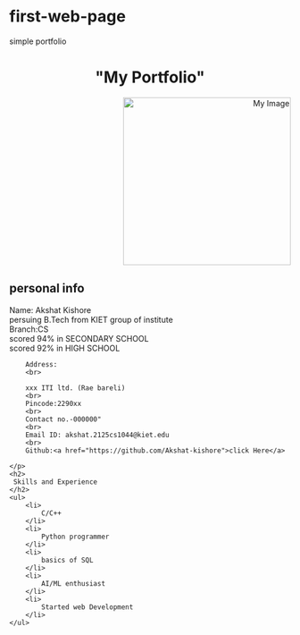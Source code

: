 # first-web-page
simple portfolio
<!DOCTYPE html>
<html lang="en">
<head>
    <meta charset="UTF-8">
    <meta http-equiv="X-UA-Compatible" content="IE=edge">
    <meta name="viewport" content="width=device-width, initial-scale=1.0">
    <title>personal portfolio-Akshat</title>
    
</head>
<body>
    <center>
        <h1>"My Portfolio"</h1> 
    </center>
    <div style="text-align: right;"><img src="jerry/profile.jpg" width="300" alt="My Image" /></div> 
    <h2>
        personal info
    </h2>
    <p>
        Name:
        Akshat Kishore
        <br>
        persuing B.Tech from KIET group of institute
        <br>
        Branch:CS
        <br>
        scored 94% in SECONDARY SCHOOL
        <br>
        scored 92% in HIGH SCHOOL
        <br>


        Address:
        <br>
    
        xxx ITI ltd. (Rae bareli)
        <br> 
        Pincode:2290xx
        <br>
        Contact no.-000000"
        <br>
        Email ID: akshat.2125cs1044@kiet.edu
        <br>
        Github:<a href="https://github.com/Akshat-kishore">click Here</a>
          
    </p>
    <h2>
     Skills and Experience
    </h2>
    <ul>
        <li>
            C/C++
        </li>
        <li>
            Python programmer
        </li>
        <li>
            basics of SQL
        </li>
        <li>
            AI/ML enthusiast
        </li>
        <li>
            Started web Development
        </li>
    </ul>
    
</body>
</html>
